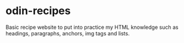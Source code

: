 # odin-recipes

Basic recipe website to put into practice my HTML knowledge such as headings, paragraphs, anchors, img tags and lists.